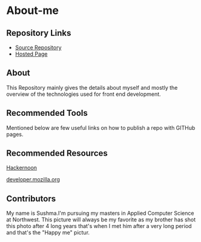  # About-me

## Repository Links

* [Source Repository](https://github.com/sushma95/about-me)
* [Hosted Page](https://sushma95.github.io/about-me)
   
## About

This Repository mainly gives the details about myself and mostly the overview of the technologies used for front end development.


## Recommended Tools

Mentioned below are few useful links on how to publish a repo with GITHub pages.




## Recommended Resources

[Hackernoon](https://hackernoon.com/use-custom-domain-with-github-pages-2-straightforward-steps-cf561eee244f)

[developer.mozilla.org](https://developer.mozilla.org/en-US/docs/Learn/Common_questions/Using_Github_pages)


## Contributors

My name is Sushma.I'm pursuing my masters in Applied Computer Science at Northwest. This picture will always be my favorite as my brother has shot this photo after 4 long years that's when I met him after a very long period and that's the "Happy me" pictur.  

![]()
